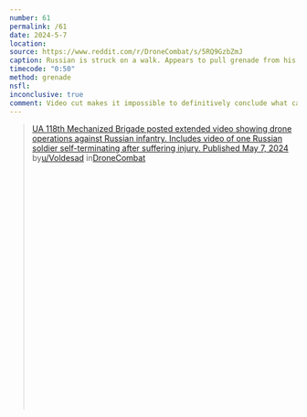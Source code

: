 ```yaml
---
number: 61
permalink: /61
date: 2024-5-7
location: 
source: https://www.reddit.com/r/DroneCombat/s/5RQ9GzbZmJ
caption: Russian is struck on a walk. Appears to pull grenade from his vest. Video jump cuts to him dead with a large wound on his chest
timecode: "0:50"
method: grenade
nsfl:
inconclusive: true
comment: Video cut makes it impossible to definitively conclude what caused the death. 
---
```

<blockquote class="reddit-embed-bq" style="height:500px" data-embed-height="588"><a href="https://www.reddit.com/r/DroneCombat/comments/1cme8y6/ua_118th_mechanized_brigade_posted_extended_video/">UA 118th Mechanized Brigade posted extended video showing drone operations against Russian infantry. Includes video of one Russian soldier self-terminating after suffering injury. Published May 7, 2024</a><br> by<a href="https://www.reddit.com/user/Voldesad/">u/Voldesad</a> in<a href="https://www.reddit.com/r/DroneCombat/">DroneCombat</a></blockquote><script async="" src="https://embed.reddit.com/widgets.js" charset="UTF-8"></script>